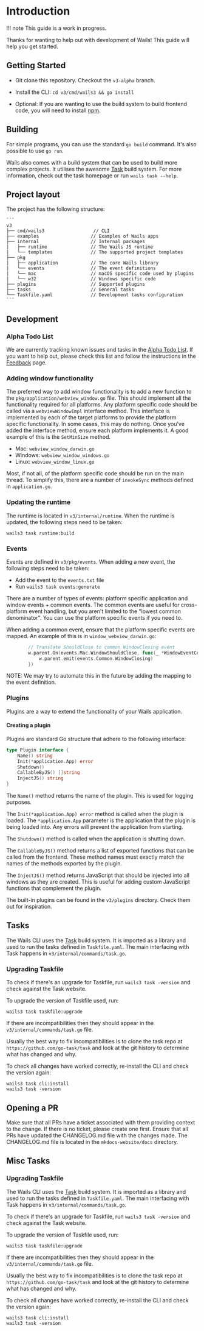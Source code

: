 # Introduction

!!! note 
    This guide is a work in progress.

Thanks for wanting to help out with development of Wails! This guide will help
you get started.

## Getting Started

- Git clone this repository. Checkout the `v3-alpha` branch.
- Install the CLI: `cd v3/cmd/wails3 && go install`

- Optional: If you are wanting to use the build system to build frontend code,
  you will need to install [npm](https://nodejs.org/en/download).

## Building

For simple programs, you can use the standard `go build` command. It's also
possible to use `go run`.

Wails also comes with a build system that can be used to build more complex
projects. It utilises the awesome [Task](https://taskfile.dev) build system. For
more information, check out the task homepage or run `wails task --help`.

## Project layout

The project has the following structure:

    ```
    v3
    ├── cmd/wails3                  // CLI
    ├── examples                   // Examples of Wails apps
    ├── internal                   // Internal packages
    |   ├── runtime                // The Wails JS runtime
    |   └── templates              // The supported project templates
    ├── pkg
    |   ├── application            // The core Wails library
    |   └── events                 // The event definitions
    |   └── mac                    // macOS specific code used by plugins
    |   └── w32                    // Windows specific code
    ├── plugins                    // Supported plugins
    ├── tasks                      // General tasks
    └── Taskfile.yaml              // Development tasks configuration
    ```

## Development

### Alpha Todo List

We are currently tracking known issues and tasks in the [Alpha Todo List](https://github.com/orgs/wailsapp/projects/6).
If you want to help out, please check this list and follow the instructions in the [Feedback](../getting-started/feedback.md) page.

### Adding window functionality

The preferred way to add window functionality is to add a new function to the
`pkg/application/webview_window.go` file. This should implement all the
functionality required for all platforms. Any platform specific code should be
called via a `webviewWindowImpl` interface method. This interface is implemented
by each of the target platforms to provide the platform specific functionality.
In some cases, this may do nothing. Once you've added the interface method,
ensure each platform implements it. A good example of this is the `SetMinSize`
method.

- Mac: `webview_window_darwin.go`
- Windows: `webview_window_windows.go`
- Linux: `webview_window_linux.go`

Most, if not all, of the platform specific code should be run on the main
thread. To simplify this, there are a number of `invokeSync` methods defined in
`application.go`.

### Updating the runtime

The runtime is located in `v3/internal/runtime`. When the runtime is updated,
the following steps need to be taken:

```shell
wails3 task runtime:build
```

### Events

Events are defined in `v3/pkg/events`. When adding a new event, the following
steps need to be taken:

- Add the event to the `events.txt` file
- Run `wails3 task events:generate`

There are a number of types of events: platform specific application and window
events + common events. The common events are useful for cross-platform event
handling, but you aren't limited to the "lowest common denominator". You can use
the platform specific events if you need to.

When adding a common event, ensure that the platform specific events are mapped.
An example of this is in `window_webview_darwin.go`:

```go
		// Translate ShouldClose to common WindowClosing event
		w.parent.On(events.Mac.WindowShouldClose, func(_ *WindowEventContext) {
			w.parent.emit(events.Common.WindowClosing)
		})
```

NOTE: We may try to automate this in the future by adding the mapping to the
event definition.

### Plugins

Plugins are a way to extend the functionality of your Wails application.

#### Creating a plugin

Plugins are standard Go structure that adhere to the following interface:

```go
type Plugin interface {
    Name() string
    Init(*application.App) error
    Shutdown()
    CallableByJS() []string
    InjectJS() string
}
```

The `Name()` method returns the name of the plugin. This is used for logging
purposes.

The `Init(*application.App) error` method is called when the plugin is loaded.
The `*application.App` parameter is the application that the plugin is being
loaded into. Any errors will prevent the application from starting.

The `Shutdown()` method is called when the application is shutting down.

The `CallableByJS()` method returns a list of exported functions that can be
called from the frontend. These method names must exactly match the names of the
methods exported by the plugin.

The `InjectJS()` method returns JavaScript that should be injected into all
windows as they are created. This is useful for adding custom JavaScript
functions that complement the plugin.

The built-in plugins can be found in the `v3/plugins` directory. 
Check them out for inspiration.

## Tasks

The Wails CLI uses the [Task](https://taskfile.dev) build system. It is imported
as a library and used to run the tasks defined in `Taskfile.yaml`. The main
interfacing with Task happens in `v3/internal/commands/task.go`.

### Upgrading Taskfile

To check if there's an upgrade for Taskfile, run `wails3 task -version` and
check against the Task website.

To upgrade the version of Taskfile used, run:

```shell
wails3 task taskfile:upgrade
```

If there are incompatibilities then they should appear in the
`v3/internal/commands/task.go` file.

Usually the best way to fix incompatibilities is to clone the task repo at
`https://github.com/go-task/task` and look at the git history to determine what
has changed and why.

To check all changes have worked correctly, re-install the CLI and check the
version again:

```shell
wails3 task cli:install
wails3 task -version
```

## Opening a PR

Make sure that all PRs have a ticket associated with them providing context to
the change. If there is no ticket, please create one first. Ensure that all PRs
have updated the CHANGELOG.md file with the changes made. The CHANGELOG.md file
is located in the `mkdocs-website/docs` directory.

## Misc Tasks

### Upgrading Taskfile

The Wails CLI uses the [Task](https://taskfile.dev) build system. It is imported
as a library and used to run the tasks defined in `Taskfile.yaml`. The main
interfacing with Task happens in `v3/internal/commands/task.go`.

To check if there's an upgrade for Taskfile, run `wails3 task -version` and
check against the Task website.

To upgrade the version of Taskfile used, run:

```shell
wails3 task taskfile:upgrade
```

If there are incompatibilities then they should appear in the
`v3/internal/commands/task.go` file.

Usually the best way to fix incompatibilities is to clone the task repo at
`https://github.com/go-task/task` and look at the git history to determine what
has changed and why.

To check all changes have worked correctly, re-install the CLI and check the
version again:

```shell
wails3 task cli:install
wails3 task -version
```
